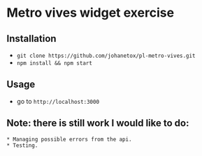 # Metro vives widget exercise

## Installation
* `git clone https://github.com/johanetox/pl-metro-vives.git`
* `npm install && npm start`

## Usage
* go to `http://localhost:3000`

## Note: there is still work I would like to do:
	* Managing possible errors from the api.
	* Testing.

